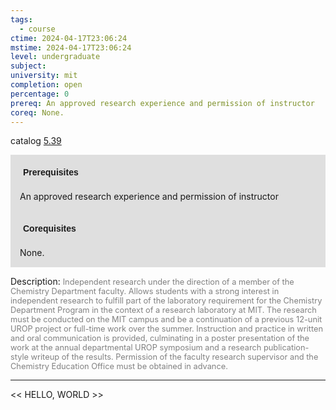 ```yaml
---
tags:
  - course
ctime: 2024-04-17T23:06:24
mstime: 2024-04-17T23:06:24
level: undergraduate
subject: 
university: mit
completion: open
percentage: 0
prereq: An approved research experience and permission of instructor
coreq: None.
---
```


catalog [5.39](http://student.mit.edu/catalog/m5a.html#5.39)

<span style="display: block; padding: 15px; background-color: rgb(100, 100, 100, 0.2);"><font id="m_prereq3252_0" style="display: block; font-family: Arial, sans-serif; font-weight: bold; padding: 5px">Prerequisites</font><br><span id="prereq3252_0">An approved research experience and permission of instructor</span></span>
<span style="display: block; padding: 15px; background-color: rgb(100, 100, 100, 0.2);"><font id="m_coreq3252_0" style="display: block; font-family: Arial, sans-serif; font-weight: bold; padding: 5px">Corequisites</font><br><span id="coreq3252_0">None.</span></span>

<font style="">Description:</font>
<font style="color: grey; font-size: 0.8rem;">Independent research under the direction of a member of the Chemistry Department faculty. Allows students with a strong interest in independent research to fulfill  part of the laboratory requirement for the Chemistry Department Program in the context of a research laboratory at MIT. The research must be conducted on the MIT campus and be a continuation of a previous 12-unit UROP project or full-time work over the summer. Instruction and practice in written and oral communication is provided, culminating in a poster presentation of the work at the annual departmental UROP symposium and a research publication-style writeup of the results.  Permission of the faculty research supervisor and the Chemistry Education Office must be obtained in advance.</font>



---

<< HELLO, WORLD >>
